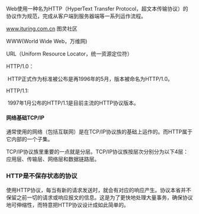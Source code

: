 Web使用一种名为HTTP（HyperText Transfer Protocol，超文本传输协议）的协议作为规范，完成从客户端到服务器端等一系列运作流程。



www.ituring.com.cn 图灵社区



WWW(World Wide Web，万维网)

URL（Uniform Resource Locator，统一资源定位符）



HTTP/1.0：

​	HTTP正式作为标准被公布是再1996年的5月，版本被命名为HTTP/1.0。

HTTP/1.1:

​	1997年1月公布的HTTP/1.1是目前主流的HTTP协议版本。



#### 网络基础TCP/IP

通常使用的网络（包括互联网）是在TCP/IP协议族的基础上运作的。而HTTP属于它内部的一个子集。

TCP/IP协议族里重要的一点就是分层。TCP/IP协议族按层次分别分为以下4层：应用层、传输层、网络层和数据链路层。



### HTTP是不保存状态的协议

使用HTTP协议，每当有新的请求发送时，就会有对应的响应产生。协议本省并不保留之前一切的请求或响应报文的信息。这是为了更快地处理大量事务，确保协议地可伸缩性，而特意把HTTP协议设计成如此简单的。